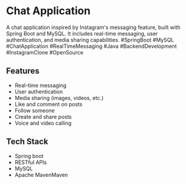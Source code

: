 # Chat Application
A chat application inspired by Instagram's messaging feature, built with Spring Boot and MySQL. It includes real-time messaging, user authentication, and media sharing capabilities. #SpringBoot #MySQL #ChatApplication #RealTimeMessaging #Java #BackendDevelopment #InstagramClone #OpenSource
## Features
- Real-time messaging
- User authentication
- Media sharing (images, videos, etc.)
- Like and comment on posts
- Follow someone
- Create and share posts
- Voice and video calling
## Tech Stack
- Spring boot
- RESTful APIs
- MySQL
- Apache MavenMaven
